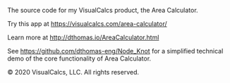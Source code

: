 The source code for my VisualCalcs product, the Area Calculator.

Try this app at https://visualcalcs.com/area-calculator/

Learn more at http://dthomas.io/AreaCalculator.html

See https://github.com/dthomas-eng/Node_Knot for a simplified technical demo of the core functionality of Area Calculator. 

© 2020 VisualCalcs, LLC. All rights reserved.
